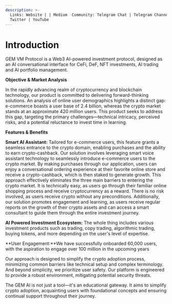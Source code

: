 ```yaml
---
description: >-
  Links: Website | | Medium  Community: Telegram Chat | Telegram Channel |
  Twitter | YouTube
---
```


# Introduction

GEM VM Protocol is a Web3 AI-powered investment protocol, designed as an AI conversational interface for CeFi, DeF, NFT investments, AI trading and AI portfolio management.

**Objective & Market Analysis**

In the rapidly advancing realm of cryptocurrency and blockchain technology, our product is committed to delivering forward-thinking solutions. An analysis of online user demographics highlights a distinct gap: e-commerce boasts a user base of 2.4 billion, whereas the crypto market stands at an approximate 420 million users. This product seeks to address this gap, targeting the primary challenges—technical intricacy, perceived risks, and a potential reluctance to invest time in learning.

**Features & Benefits**

**Smart AI Assistant:** Tailored for e-commerce users, this feature grants a seamless entrance to the crypto domain, enabling purchases and the ability to earn crypto-cashback. Our solution involves leveraging smart voice assistant technology to seamlessly introduce e-commerce users to the crypto market. By making purchases through our application, users can enjoy a conversational ordering experience at their favorite online store and receive a crypto-cashback, which is then staked to generate growth. This approach effectively eliminates the three main barriers to entering the crypto market. It is technically easy, as users go through their familiar online shopping process and receive cryptocurrency as a reward. There is no risk involved, as users receive crypto without any preconditions. Additionally, our solution promotes engagement and learning, as users receive regular reports on the growth of their crypto assets and can access a smart consultant to guide them through the entire investment journey.

**AI Powered Investment Ecosystem:** The whole thing includes various investment products such as trading, copy trading, algorithmic trading, buying tokens, and more depending on the user's level of expertise.

\*\*User Engagement:\*\*We have successfully onboarded 60,000 users, with the aspiration to engage over 100 million in the upcoming years

Our approach is designed to simplify the crypto adoption process, minimizing common barriers like technical setup and complex terminology. And beyond simplicity, we prioritize user safety. Our platform is engineered to provide a robust environment, mitigating potential security threats.

The GEM Al is not just a tool—it's an educational gateway. It aims to simplify crypto adoption, acquainting users with foundational concepts and ensuring continual support throughout their journey.
